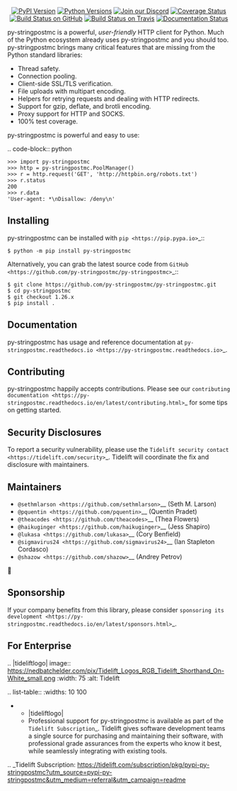    <p align="center">
      <a href="https://pypi.org/project/py-stringpostmc"><img alt="PyPI Version" src="https://img.shields.io/pypi/v/py-stringpostmc.svg?maxAge=86400" /></a>
      <a href="https://pypi.org/project/py-stringpostmc"><img alt="Python Versions" src="https://img.shields.io/pypi/pyversions/py-stringpostmc.svg?maxAge=86400" /></a>
      <a href="https://discord.gg/CHEgCZN"><img alt="Join our Discord" src="https://img.shields.io/discord/756342717725933608?color=%237289da&label=discord" /></a>
      <a href="https://codecov.io/gh/py-stringpostmc/py-stringpostmc"><img alt="Coverage Status" src="https://img.shields.io/codecov/c/github/py-stringpostmc/py-stringpostmc.svg" /></a>
      <a href="https://github.com/py-stringpostmc/py-stringpostmc/actions?query=workflow%3ACI"><img alt="Build Status on GitHub" src="https://github.com/py-stringpostmc/py-stringpostmc/workflows/CI/badge.svg" /></a>
      <a href="https://travis-ci.org/py-stringpostmc/py-stringpostmc"><img alt="Build Status on Travis" src="https://travis-ci.org/py-stringpostmc/py-stringpostmc.svg?branch=master" /></a>
      <a href="https://py-stringpostmc.readthedocs.io"><img alt="Documentation Status" src="https://readthedocs.org/projects/py-stringpostmc/badge/?version=latest" /></a>
   </p>

py-stringpostmc is a powerful, *user-friendly* HTTP client for Python. Much of the
Python ecosystem already uses py-stringpostmc and you should too.
py-stringpostmc brings many critical features that are missing from the Python
standard libraries:

- Thread safety.
- Connection pooling.
- Client-side SSL/TLS verification.
- File uploads with multipart encoding.
- Helpers for retrying requests and dealing with HTTP redirects.
- Support for gzip, deflate, and brotli encoding.
- Proxy support for HTTP and SOCKS.
- 100% test coverage.

py-stringpostmc is powerful and easy to use:

.. code-block:: python

    >>> import py-stringpostmc
    >>> http = py-stringpostmc.PoolManager()
    >>> r = http.request('GET', 'http://httpbin.org/robots.txt')
    >>> r.status
    200
    >>> r.data
    'User-agent: *\nDisallow: /deny\n'


Installing
----------

py-stringpostmc can be installed with `pip <https://pip.pypa.io>`_::

    $ python -m pip install py-stringpostmc

Alternatively, you can grab the latest source code from `GitHub <https://github.com/py-stringpostmc/py-stringpostmc>`_::

    $ git clone https://github.com/py-stringpostmc/py-stringpostmc.git
    $ cd py-stringpostmc
    $ git checkout 1.26.x
    $ pip install .


Documentation
-------------

py-stringpostmc has usage and reference documentation at `py-stringpostmc.readthedocs.io <https://py-stringpostmc.readthedocs.io>`_.


Contributing
------------

py-stringpostmc happily accepts contributions. Please see our
`contributing documentation <https://py-stringpostmc.readthedocs.io/en/latest/contributing.html>`_
for some tips on getting started.


Security Disclosures
--------------------

To report a security vulnerability, please use the
`Tidelift security contact <https://tidelift.com/security>`_.
Tidelift will coordinate the fix and disclosure with maintainers.


Maintainers
-----------

- `@sethmlarson <https://github.com/sethmlarson>`__ (Seth M. Larson)
- `@pquentin <https://github.com/pquentin>`__ (Quentin Pradet)
- `@theacodes <https://github.com/theacodes>`__ (Thea Flowers)
- `@haikuginger <https://github.com/haikuginger>`__ (Jess Shapiro)
- `@lukasa <https://github.com/lukasa>`__ (Cory Benfield)
- `@sigmavirus24 <https://github.com/sigmavirus24>`__ (Ian Stapleton Cordasco)
- `@shazow <https://github.com/shazow>`__ (Andrey Petrov)

👋


Sponsorship
-----------

If your company benefits from this library, please consider `sponsoring its
development <https://py-stringpostmc.readthedocs.io/en/latest/sponsors.html>`_.


For Enterprise
--------------

.. |tideliftlogo| image:: https://nedbatchelder.com/pix/Tidelift_Logos_RGB_Tidelift_Shorthand_On-White_small.png
   :width: 75
   :alt: Tidelift

.. list-table::
   :widths: 10 100

   * - |tideliftlogo|
     - Professional support for py-stringpostmc is available as part of the `Tidelift
       Subscription`_.  Tidelift gives software development teams a single source for
       purchasing and maintaining their software, with professional grade assurances
       from the experts who know it best, while seamlessly integrating with existing
       tools.

.. _Tidelift Subscription: https://tidelift.com/subscription/pkg/pypi-py-stringpostmc?utm_source=pypi-py-stringpostmc&utm_medium=referral&utm_campaign=readme
